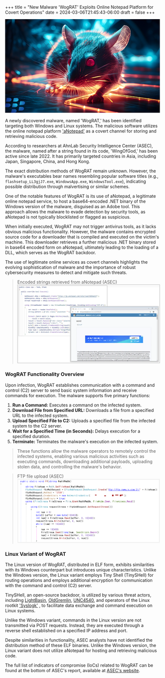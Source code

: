 +++
title = "New Malware 'WogRAT' Exploits Online Notepad Platform for Covert Operations"
date = 2024-03-06T21:45:43-06:00
draft = false
+++

![WogRAT](/img/Rat.png)


A newly discovered malware, named 'WogRAT,' has been identified targeting both Windows and Linux systems. The malicious software utilizes the online notepad platform ['aNotepad'](https://anotepad.com/) as a covert channel for storing and retrieving malicious code.

According to researchers at AhnLab Security Intelligence Center (ASEC), the malware, named after a string found in its code, 'WingOfGod,' has been active since late 2022. It has primarily targeted countries in Asia, including Japan, Singapore, China, and Hong Kong.

The exact distribution methods of WogRAT remain unknown. However, the malware's executables bear names resembling popular software titles (e.g., `flashsetup_LL3gjJ7.exe`, `WindowsApp.exe`, `WindowsTool.exe`), indicating possible distribution through malvertising or similar schemes.

One of the notable features of WogRAT is its use of aNotepad, a legitimate online notepad service, to host a base64-encoded .NET binary of the Windows version of the malware, disguised as an Adobe tool. This approach allows the malware to evade detection by security tools, as aNotepad is not typically blocklisted or flagged as suspicious.

When initially executed, WogRAT may not trigger antivirus tools, as it lacks obvious malicious functionality. However, the malware contains encrypted source code for a downloader that is compiled and executed on the victim's machine. This downloader retrieves a further malicious .NET binary stored in base64 encoded form on aNotepad, ultimately leading to the loading of a DLL, which serves as the WogRAT backdoor.

The use of legitimate online services as covert channels highlights the evolving sophistication of malware and the importance of robust cybersecurity measures to detect and mitigate such threats.

>Encoded strings retrieved from aNotepad (ASEC)
![Encoded strings retrieved from aNotepad (ASEC)](/img/wograt1.png)

### WogRAT Functionality Overview

Upon infection, WogRAT establishes communication with a command and control (C2) server to send basic system information and receive commands for execution. The malware supports five primary functions:

1. **Run a Command:** Executes a command on the infected system.
2. **Download File from Specified URL:** Downloads a file from a specified URL to the infected system.
3. **Upload Specified File to C2:** Uploads a specified file from the infected system to the C2 server.
4. **Wait for a Specified Time (in Seconds):** Delays execution for a specified duration.
5. **Terminate:** Terminates the malware's execution on the infected system.

> These functions allow the malware operators to remotely control the infected systems, enabling various malicious activities such as executing commands, downloading additional payloads, uploading stolen data, and controlling the malware's behavior.

>FTP file upload (ASEC)
![wograt](/img/wograt2.png)

### Linux Variant of WogRAT

The Linux version of WogRAT, distributed in ELF form, exhibits similarities with its Windows counterpart but introduces unique characteristics. Unlike the Windows version, the Linux variant employs Tiny Shell (TinySHell) for routing operations and employs additional encryption for communication with the command and control (C2) server.

TinySHell, an open-source backdoor, is utilized by various threat actors, including [LightBasin](https://www.bleepingcomputer.com/news/security/lightbasin-hacking-group-breaches-13-global-telecoms-in-two-years/), [OldGremlin](https://www.bleepingcomputer.com/news/security/oldgremlin-hackers-use-linux-ransomware-to-attack-russian-orgs/), [UNC4540](https://www.bleepingcomputer.com/news/security/sonicwall-devices-infected-by-malware-that-survives-firmware-upgrades/), and operators of the Linux rootkit ['Syslogk'](https://www.bleepingcomputer.com/news/security/new-syslogk-linux-rootkit-uses-magic-packets-to-trigger-backdoor/) , to facilitate data exchange and command execution on Linux systems.

Unlike the Windows variant, commands in the Linux version are not transmitted via POST requests. Instead, they are executed through a reverse shell established on a specified IP address and port.

Despite similarities in functionality, ASEC analysts have not identified the distribution method of these ELF binaries. Unlike the Windows version, the Linux variant does not utilize aNotepad for hosting and retrieving malicious code.

The full list of indicators of compromise (IoCs) related to WogRAT can be found at the bottom of ASEC's report, available at [ASEC's website](https://asec.ahnlab.com/en/62446/).